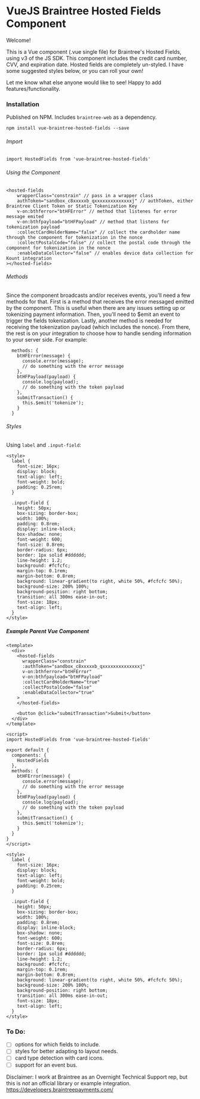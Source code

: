 # VueJS Braintree Hosted Fields Component

Welcome!

This is a Vue component (.vue single file) for Braintree's Hosted Fields, using v3 of the JS SDK. This component includes the credit card number, CVV, and expiration date. Hosted fields are completely un-styled. I have some suggested styles below, or you can roll your own!

Let me know what else anyone would like to see! Happy to add features/functionality.

### Installation

Published on NPM. Includes `braintree-web` as a dependency.

```npm install vue-braintree-hosted-fields --save```

###### Import
`import HostedFields from 'vue-braintree-hosted-fields'`

###### Using the Component
```
<hosted-fields
    wrapperClass="constrain" // pass in a wrapper class
    authToken="sandbox_c8xxxxxb_qxxxxxxxxxxxxxxj" // authToken, either Braintree Client Token or Static Tokenization Key
    v-on:bthferror="btHFError" // method that listenes for error message emited
    v-on:bthfpayload="btHFPayload" // method that listens for tokenization payload
    :collectCardHolderName="false" // collect the cardholder name through the component for tokenization in the nonce
    :collectPostalCode="false" // collect the postal code through the component for tokenization in the nonce
    :enableDataCollector="false" // enables device data collection for Kount integration
></hosted-fields>
```

###### Methods
Since the component broadcasts and/or receives events, you'll need a few methods for that. First is a method that receives the error messaged emitted by the component. This is useful when there are any issues setting up or tokenizing payment information. Then, you'll need to $emit an event to trigger the fields tokenization. Lastly, another method is needed for receiving the tokenization payload (which includes the nonce). From there, the rest is on your integration to choose how to handle sending information to your server side. For example:

```
  methods: {
    btHFError(message) {
      console.error(message);
      // do something with the error message
    },
    btHFPayload(payload) {
      console.log(payload);
      // do something with the token payload
    },
    submitTransaction() {
      this.$emit('tokenize');
    }
  }
```

###### Styles
Using `label` and `.input-field`:

```
<style>
  label {
    font-size: 16px;
    display: block;
    text-align: left;
    font-weight: bold;
    padding: 0.25rem;
  }

  .input-field {
    height: 50px;
    box-sizing: border-box;
    width: 100%;
    padding: 0.8rem;
    display: inline-block;
    box-shadow: none;
    font-weight: 600;
    font-size: 0.8rem;
    border-radius: 6px;
    border: 1px solid #dddddd;
    line-height: 1.2;
    background: #fcfcfc;
    margin-top: 0.1rem;
    margin-bottom: 0.8rem;
    background: linear-gradient(to right, white 50%, #fcfcfc 50%);
    background-size: 200% 100%;
    background-position: right bottom;
    transition: all 300ms ease-in-out;
    font-size: 18px;
    text-align: left;
  }
</style>
```

##### Example Parent Vue Component

```
<template>
  <div>
    <hosted-fields
      wrapperClass="constrain"
      :authToken="sandbox_c8xxxxxb_qxxxxxxxxxxxxxxj"
      v-on:bthferror="btHFError"
      v-on:bthfpayload="btHFPayload"
      :collectCardHolderName="true"
      :collectPostalCode="false"
      :enableDataCollector="true"
    >
    </hosted-fields>

    <button @click="submitTransaction">Submit</button>
  </div>
</template>

<script>
import HostedFields from 'vue-braintree-hosted-fields'

export default {
  components: {
    HostedFields
  },
  methods: {
    btHFError(message) {
      console.error(message);
      // do something with the error message
    },
    btHFPayload(payload) {
      console.log(payload);
      // do something with the token payload
    },
    submitTransaction() {
      this.$emit('tokenize');
    }
  }
}
</script>

<style>
  label {
    font-size: 16px;
    display: block;
    text-align: left;
    font-weight: bold;
    padding: 0.25rem;
  }

  .input-field {
    height: 50px;
    box-sizing: border-box;
    width: 100%;
    padding: 0.8rem;
    display: inline-block;
    box-shadow: none;
    font-weight: 600;
    font-size: 0.8rem;
    border-radius: 6px;
    border: 1px solid #dddddd;
    line-height: 1.2;
    background: #fcfcfc;
    margin-top: 0.1rem;
    margin-bottom: 0.8rem;
    background: linear-gradient(to right, white 50%, #fcfcfc 50%);
    background-size: 200% 100%;
    background-position: right bottom;
    transition: all 300ms ease-in-out;
    font-size: 18px;
    text-align: left;
  }
</style>
```


### To Do:
- [ ] options for which fields to include.
- [ ] styles for better adapting to layout needs. 
- [ ] card type detection with card icons.
- [ ] support for an event bus.

Disclaimer: I work at Braintree as an Overnight Technical Support rep, but this is _not_ an official library or example integration. https://developers.braintreepayments.com/